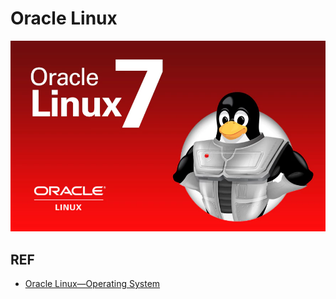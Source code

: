# Oracle Linux


![ol7](img/cw20-oracle-linux-7-2891569.jpg)


## REF

- [Oracle Linux—Operating System](https://www.oracle.com/linux/operating-system/index.html)